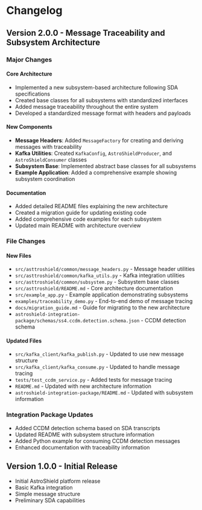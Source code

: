 # Changelog

## Version 2.0.0 - Message Traceability and Subsystem Architecture

### Major Changes

#### Core Architecture
- Implemented a new subsystem-based architecture following SDA specifications
- Created base classes for all subsystems with standardized interfaces
- Added message traceability throughout the entire system
- Developed a standardized message format with headers and payloads

#### New Components
- **Message Headers**: Added `MessageFactory` for creating and deriving messages with traceability
- **Kafka Utilities**: Created `KafkaConfig`, `AstroShieldProducer`, and `AstroShieldConsumer` classes
- **Subsystem Base**: Implemented abstract base classes for all subsystems
- **Example Application**: Added a comprehensive example showing subsystem coordination

#### Documentation
- Added detailed README files explaining the new architecture
- Created a migration guide for updating existing code
- Added comprehensive code examples for each subsystem
- Updated main README with architecture overview

### File Changes

#### New Files
- `src/asttroshield/common/message_headers.py` - Message header utilities
- `src/asttroshield/common/kafka_utils.py` - Kafka integration utilities
- `src/asttroshield/common/subsystem.py` - Subsystem base classes
- `src/asttroshield/README.md` - Core architecture documentation
- `src/example_app.py` - Example application demonstrating subsystems
- `examples/traceability_demo.py` - End-to-end demo of message tracing
- `docs/migration_guide.md` - Guide for migrating to the new architecture
- `astroshield-integration-package/schemas/ss4.ccdm.detection.schema.json` - CCDM detection schema

#### Updated Files
- `src/kafka_client/kafka_publish.py` - Updated to use new message structure
- `src/kafka_client/kafka_consume.py` - Updated to handle message tracing
- `tests/test_ccdm_service.py` - Added tests for message tracing
- `README.md` - Updated with new architecture information
- `astroshield-integration-package/README.md` - Updated with subsystem information

### Integration Package Updates
- Added CCDM detection schema based on SDA transcripts
- Updated README with subsystem structure information
- Added Python example for consuming CCDM detection messages
- Enhanced documentation with traceability information

## Version 1.0.0 - Initial Release

- Initial AstroShield platform release
- Basic Kafka integration
- Simple message structure
- Preliminary SDA capabilities 